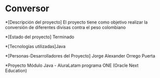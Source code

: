 # Conversor

*[Descripción del proyecto] El proyecto tiene como objetivo realizar la conversión de diferentes divisas contra el peso colombiano

*[Estado del proyecto] Terminado

*[Tecnologías utilizadas]Java

*[Personas-Desarrolladores del Proyecto] Jorge Alexander Orrego Puerta

*Proyecto Módulo Java - AluraLatam programa ONE (Oracle Next Education)
